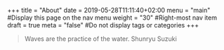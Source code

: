 +++
title = "About"
date = 2019-05-28T11:11:40+02:00
menu = "main" #Display this page on the nav menu
weight = "30" #Right-most nav item
draft = true
meta = "false" #Do not display tags or categories
+++

> Waves are the practice of the water. Shunryu Suzuki
